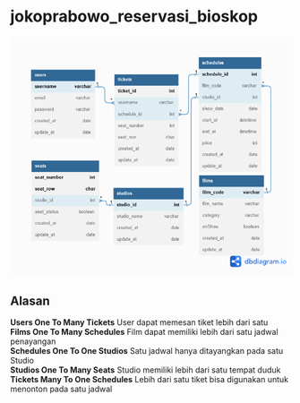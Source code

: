 # jokoprabowo_reservasi_bioskop
![](ERD_Challenge.png)
## Alasan
**Users One To Many Tickets**
User dapat memesan tiket lebih dari satu
<br>
**Films One To Many Schedules**
Film dapat memiliki lebih dari satu jadwal penayangan
<br>
**Schedules One To One Studios**
Satu jadwal hanya ditayangkan pada satu Studio
<br>
**Studios One To Many Seats**
Studio memiliki lebih dari satu tempat duduk
<br>
**Tickets Many To One Schedules**
Lebih dari satu tiket bisa digunakan untuk menonton pada satu jadwal

